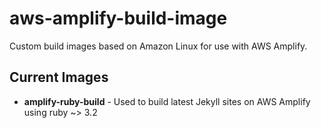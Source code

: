 # aws-amplify-build-image

Custom build images based on Amazon Linux for use with AWS Amplify.

## Current Images

- **amplify-ruby-build** - Used to build latest Jekyll sites on AWS Amplify using ruby ~> 3.2
